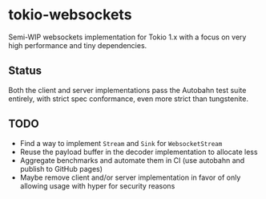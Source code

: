 # tokio-websockets

Semi-WIP websockets implementation for Tokio 1.x with a focus on very high performance and tiny dependencies.

## Status

Both the client and server implementations pass the Autobahn test suite entirely, with strict spec conformance, even more strict than tungstenite.

## TODO

- Find a way to implement `Stream` and `Sink` for `WebsocketStream`
- Reuse the payload buffer in the decoder implementation to allocate less
- Aggregate benchmarks and automate them in CI (use autobahn and publish to GitHub pages)
- Maybe remove client and/or server implementation in favor of only allowing usage with hyper for security reasons
